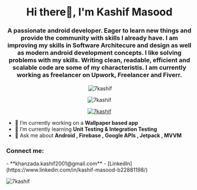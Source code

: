 <h1 align="center">Hi there👋, I'm Kashif Masood</h1>
<h3 align="center">A passionate android developer. Eager to learn new things and provide the community with skills I already have. I am improving my skills in Software Architecure and design as well as modern android development concepts. I like solving problems with my skills. Writing clean, readable, efficient and scalable code are some of my characteristis. I am currently working as freelancer on Upwork, Freelancer and Fiverr.</h3>

<p align="center">&nbsp;<img align="center" src="https://github-readme-stats.vercel.app/api?username=7kashif&show_icons=true&locale=en" alt="7kashif" /></p>
<p align="center"><img align="center" src="https://github-readme-stats.vercel.app/api/top-langs?username=7kashif&show_icons=true&locale=en&layout=compact" alt="7kashif" /></p>
<p align="center"> <a href="https://github.com/ryo-ma/github-profile-trophy"><img src="https://github-profile-trophy.vercel.app/?username=7kashif" alt="7kashif" /></a> </p>


- 🔭 I’m currently working on a **Wallpaper based app**
- 🌱 I’m currently learning **Unit Testing & Integration Testing**
- 💬 Ask me about **Android , Firebase , Google APIs , Jetpack , MVVM**

<h3 align="left">Connect me:</h3>
<p>
- **khanzada.kashif2001@gmail.com**
- [LinkedIn](https://www.linkedin.com/in/kashif-masood-b22881198/)
</p>

<p><img align="center" src="https://github-readme-streak-stats.herokuapp.com/?user=7kashif&" alt="7kashif" /></p>


<!--
**7kashif/7kashif** is a ✨ _special_ ✨ repository because its `README.md` (this file) appears on your GitHub profile.

Here are some ideas to get you started:
- 👯 I’m looking to collaborate on ...
- 🤔 I’m looking for help with ...
- 💬 Ask me about ...
- 📫 How to reach me: ...
- 😄 Pronouns: ...
- ⚡ Fun fact: ...
-->

